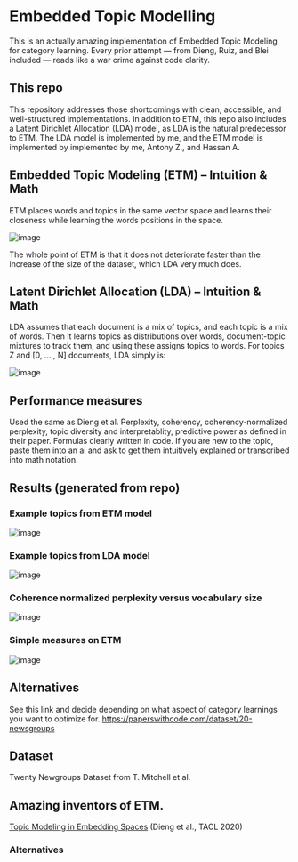 # Embedded Topic Modelling
This is an actually amazing implementation of Embedded Topic Modeling for category learning. Every prior attempt — from Dieng, Ruiz, and Blei included — reads like a war crime against code clarity. 

## This repo
This repository addresses those shortcomings with clean, accessible, and well-structured implementations. In addition to ETM, this repo also includes a Latent Dirichlet Allocation (LDA) model, as LDA is the natural predecessor to ETM. The LDA model is implemented by me, and the ETM model is implemented by implemented by me, Antony Z., and Hassan A.

## Embedded Topic Modeling (ETM) – Intuition & Math
ETM places words and topics in the same vector space and learns their closeness while learning the words positions in the space.

![image](https://github.com/user-attachments/assets/b8541b3c-7888-4b93-b39f-97b2f2b22517)

The whole point of ETM is that it does not deteriorate faster than the increase of the size of the dataset, which LDA very much does.

## Latent Dirichlet Allocation (LDA) – Intuition & Math
LDA assumes that each document is a mix of topics, and each topic is a mix of words. Then it learns topics as distributions over words, document-topic mixtures to track them, and using these assigns topics to words. For topics Z and [0, ... , N] documents, LDA simply is:

![image](https://github.com/user-attachments/assets/ea106dbe-7393-4ad0-bf97-7fe365831a14)

## Performance measures
Used the same as Dieng et al. Perplexity, coherency,  coherency-normalized perplexity, topic diversity and interpretablity, predictive power as defined in their paper. Formulas clearly written in code. If you are new to the topic, paste them into an ai and ask to get them intuitively explained or transcribed into math notation.

## Results (generated from repo)
### Example topics from ETM model

![image](https://github.com/user-attachments/assets/4d2f96df-5e3d-42be-8ca2-2cce5879ee6a)

### Example topics from LDA model

![image](https://github.com/user-attachments/assets/adf4fbf8-ecde-4a39-b6d3-49639b88880d)

### Coherence normalized perplexity versus vocabulary size
![image](https://github.com/user-attachments/assets/b1f4db21-b60a-4ca3-b388-a43708d0e605)

### Simple measures on ETM
![image](https://github.com/user-attachments/assets/6b9caba4-533e-44b4-a465-50054c31acd6)

## Alternatives
See this link and decide depending on what aspect of category learnings you want to optimize for.
https://paperswithcode.com/dataset/20-newsgroups

## Dataset
Twenty Newgroups Dataset from T. Mitchell et al.

## Amazing inventors of ETM.
[Topic Modeling in Embedding Spaces](https://aclanthology.org/2020.tacl-1.29/) (Dieng et al., TACL 2020)



### Alternatives



